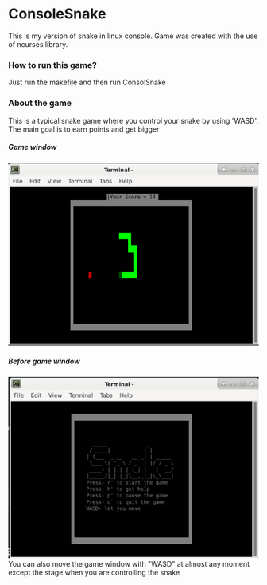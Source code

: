 # ConsoleSnake
This is my version of snake in linux console.
Game was created with the use of ncurses library.
### How to run this game?
Just run the makefile and then run ConsolSnake
### About the game
This is a typical snake game where you control your snake by using 'WASD'.
The main goal is to earn points and get bigger
##### Game window
![](photosToReadme/duringGameWindow.png)
##### Before game window
![](photosToReadme/beforeGameWindow.png)
You can also move the game window with "WASD" at almost any moment except the stage when you are controlling the snake
